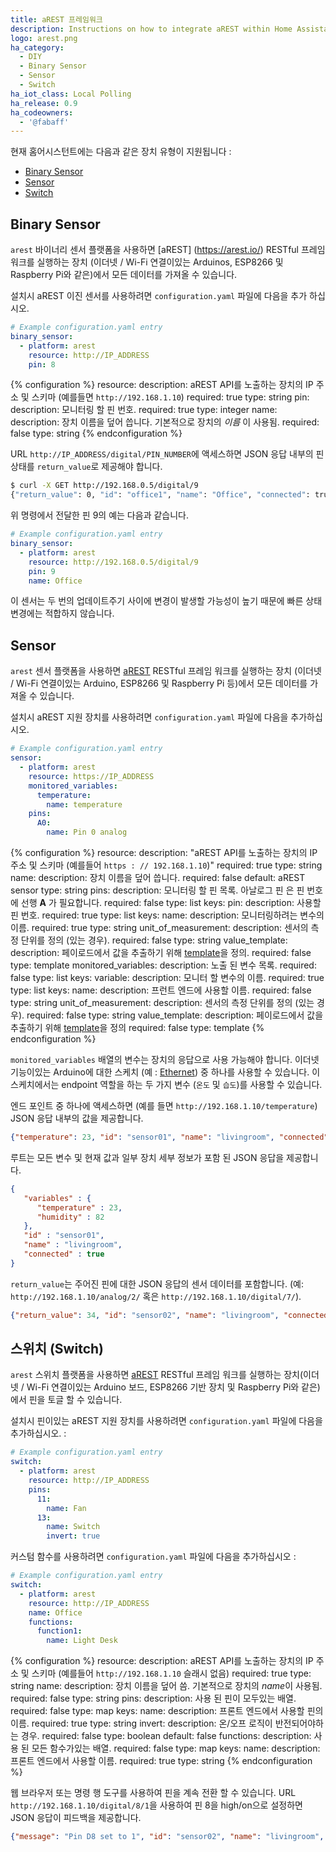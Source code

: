 ```yaml
---
title: aREST 프레임워크
description: Instructions on how to integrate aREST within Home Assistant.
logo: arest.png
ha_category:
  - DIY
  - Binary Sensor
  - Sensor
  - Switch
ha_iot_class: Local Polling
ha_release: 0.9
ha_codeowners:
  - '@fabaff'
---
```


현재 홈어시스턴트에는 다음과 같은 장치 유형이 지원됩니다 :

- [Binary Sensor](#binary-sensor)
- [Sensor](#sensor)
- [Switch](#switch)

## Binary Sensor

`arest` 바이너리 센서 플랫폼을 사용하면 [aREST] (https://arest.io/) RESTful 프레임 워크를 실행하는 장치
(이더넷 / Wi-Fi 연결이있는 Arduinos, ESP8266 및 Raspberry Pi와 같은)에서 모든 데이터를 가져올 수 있습니다.

설치시 aREST 이진 센서를 사용하려면 `configuration.yaml` 파일에 다음을 추가 하십시오. 

```yaml
# Example configuration.yaml entry
binary_sensor:
  - platform: arest
    resource: http://IP_ADDRESS
    pin: 8
```

{% configuration %}
resource:
  description: aREST API를 노출하는 장치의 IP 주소 및 스키마 (예를들면 `http://192.168.1.10`) 
  required: true
  type: string
pin:
  description: 모니터링 할 핀 번호.
  required: true
  type: integer
name:
  description: 장치 이름을 덮어 씁니다. 기본적으로 장치의 *이름* 이 사용됨.
  required: false
  type: string
{% endconfiguration %}

URL `http://IP_ADDRESS/digital/PIN_NUMBER`에 액세스하면 JSON 응답 내부의 핀 상태를 `return_value`로 제공해야 합니다.

```bash
$ curl -X GET http://192.168.0.5/digital/9
{"return_value": 0, "id": "office1", "name": "Office", "connected": true}
```

위 명령에서 전달한 핀 9의 예는 다음과 같습니다.

```yaml
# Example configuration.yaml entry
binary_sensor:
  - platform: arest
    resource: http://192.168.0.5/digital/9
    pin: 9
    name: Office
```

<div class='note'>
이 센서는 두 번의 업데이트주기 사이에 변경이 발생할 가능성이 높기 때문에 빠른 상태 변경에는 적합하지 않습니다.
</div>

## Sensor

`arest` 센서 플랫폼을 사용하면 [aREST](https://arest.io/) RESTful 프레임 워크를 실행하는 장치 (이더넷 / Wi-Fi 연결이있는 Arduino, ESP8266 및 Raspberry Pi 등)에서 모든 데이터를 가져올 수 있습니다.

설치시 aREST 지원 장치를 사용하려면 `configuration.yaml` 파일에 다음을 추가하십시오.

```yaml
# Example configuration.yaml entry
sensor:
  - platform: arest
    resource: https://IP_ADDRESS
    monitored_variables:
      temperature:
        name: temperature
    pins:
      A0:
        name: Pin 0 analog
```

{% configuration %}
resource:
  description: "aREST API를 노출하는 장치의 IP 주소 및 스키마 (예를들어 `https : // 192.168.1.10`)"
  required: true
  type: string
name:
  description: 장치 이름을 덮어 씁니다.
  required: false
  default: aREST sensor
  type: string
pins:
  description: 모니터링 할 핀 목록. 아날로그 핀 은 핀 번호에 선행 **A** 가 필요합니다. 
  required: false
  type: list
  keys:
    pin:
      description: 사용할 핀 번호.
      required: true
      type: list
      keys:
        name:
          description: 모니터링하려는 변수의 이름.
          required: true
          type: string
        unit_of_measurement:
          description: 센서의 측정 단위를 정의 (있는 경우).
          required: false
          type: string
        value_template:
          description: 페이로드에서 값을 추출하기 위해 [template](/docs/configuration/templating/#processing-incoming-data)을 정의.
          required: false
          type: template
monitored_variables:
  description: 노출 된 변수 목록.
  required: false
  type: list
  keys:
    variable:
      description: 모니터 할 변수의 이름.
      required: true
      type: list
      keys:
        name:
          description: 프런트 엔드에 사용할 이름.
          required: false
          type: string
        unit_of_measurement:
          description: 센서의 측정 단위를 정의 (있는 경우).
          required: false
          type: string
        value_template:
          description: 페이로드에서 값을 추출하기 위해 [template](/docs/configuration/templating/#processing-incoming-data)을 정의
          required: false
          type: template
{% endconfiguration %}

`monitored_variables` 배열의 변수는 장치의 응답으로 사용 가능해야 합니다. 이더넷 기능이있는 Arduino에 대한 스케치 (예 : [Ethernet](https://raw.githubusercontent.com/marcoschwartz/aREST/master/examples/Ethernet/Ethernet.ino)) 중 하나를 사용할 수 있습니다. 이 스케치에서는 endpoint 역할을 하는 두 가지 변수 (`온도` 및 `습도`)를 사용할 수 있습니다.

엔드 포인트 중 하나에 액세스하면 (예를 들면 `http://192.168.1.10/temperature`) JSON 응답 내부의 값을 제공합니다.

```json
{"temperature": 23, "id": "sensor01", "name": "livingroom", "connected": true}
```

루트는 모든 변수 및 현재 값과 일부 장치 세부 정보가 포함 된 JSON 응답을 제공합니다.

```json
{
   "variables" : {
      "temperature" : 23,
      "humidity" : 82
   },
   "id" : "sensor01",
   "name" : "livingroom",
   "connected" : true
}
```

`return_value`는 주어진 핀에 대한 JSON 응답의 센서 데이터를 포함합니다. (예: `http://192.168.1.10/analog/2/` 혹은  `http://192.168.1.10/digital/7/`).

```json
{"return_value": 34, "id": "sensor02", "name": "livingroom", "connected": true}
```

## 스위치 (Switch)

`arest` 스위치 플랫폼을 사용하면 [aREST](https://arest.io/) RESTful 프레임 워크를 실행하는 장치(이더넷 / Wi-Fi 연결이있는 Arduino 보드, ESP8266 기반 장치 및 Raspberry Pi와 같은)에서 핀을 토글 할 수 있습니다.

설치시 핀이있는 aREST 지원 장치를 사용하려면 `configuration.yaml` 파일에 다음을 추가하십시오. :

```yaml
# Example configuration.yaml entry
switch:
  - platform: arest
    resource: http://IP_ADDRESS
    pins:
      11:
        name: Fan
      13:
        name: Switch
        invert: true
```

커스텀 함수를 사용하려면 `configuration.yaml` 파일에 다음을 추가하십시오 :

```yaml
# Example configuration.yaml entry
switch:
  - platform: arest
    resource: http://IP_ADDRESS
    name: Office
    functions:
      function1:
        name: Light Desk
```

{% configuration %}
resource:
  description: aREST API를 노출하는 장치의 IP 주소 및 스키마 (예를들어 `http://192.168.1.10` 슬래시 없음) 
  required: true
  type: string
name:
  description: 장치 이름을 덮어 씀. 기본적으로 장치의 *name*이 사용됨.
  required: false
  type: string
pins:
  description: 사용 된 핀이 모두있는 배열.
  required: false
  type: map
  keys:
    name:
      description: 프론트 엔드에서 사용할 핀의 이름.
      required: true
      type: string
    invert:
      description: 온/오프 로직이 반전되어야하는 경우.
      required: false
      type: boolean
      default: false
functions:
  description: 사용 된 모든 함수가있는 배열.
  required: false
  type: map
  keys:
    name:
      description: 프론트 엔드에서 사용할 이름.
      required: true
      type: string
{% endconfiguration %}

웹 브라우저 또는 명령 행 도구를 사용하여 핀을 계속 전환 할 수 있습니다. URL `http://192.168.1.10/digital/8/1`을 사용하여 핀 8을 high/on으로 설정하면 JSON 응답이 피드백을 제공합니다.

```json
{"message": "Pin D8 set to 1", "id": "sensor02", "name": "livingroom", "connected": true}
```
